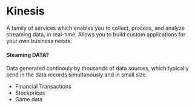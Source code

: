 # Kinesis
A family of services which enables you to collect, process, and analyze streaming data, in real-time.
Allows you to build custom applications for your own business needs.

#### Steaming DATA?
Data generated continouly by thousands of data sources, which typically send in the data records simultanously and in small size.

* Financial Transactions
* Stockprices
* Game data
